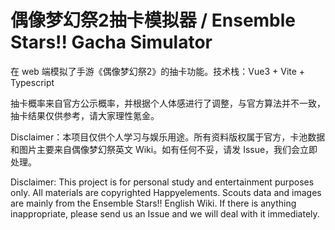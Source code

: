 # 偶像梦幻祭2抽卡模拟器 / Ensemble Stars!! Gacha Simulator

在 web 端模拟了手游《偶像梦幻祭2》的抽卡功能。技术栈：Vue3 + Vite + Typescript

抽卡概率来自官方公示概率，并根据个人体感进行了调整，与官方算法并不一致，抽卡结果仅供参考，请大家理性氪金。

Disclaimer：本项目仅供个人学习与娱乐用途。所有资料版权属于官方，卡池数据和图片主要来自偶像梦幻祭英文 Wiki。如有任何不妥，请发 Issue，我们会立即处理。

Disclaimer: This project is for personal study and entertainment purposes only. All materials are copyrighted Happyelements. Scouts data and images are mainly from the Ensemble Stars!! English Wiki. If there is anything inappropriate, please send us an Issue and we will deal with it immediately.
